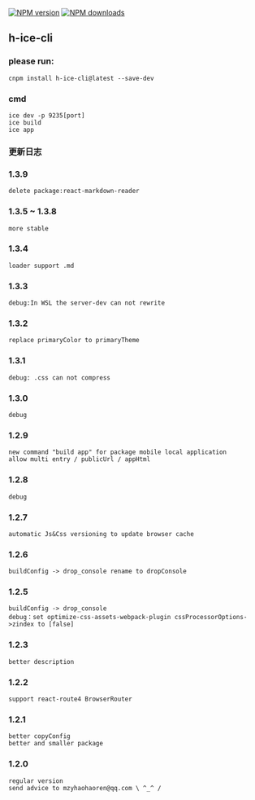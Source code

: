 [![NPM version](https://img.shields.io/npm/v/h-ice-cli.svg)](https://www.npmjs.com/package/h-ice-cli)
[![NPM downloads](http://img.shields.io/npm/dm/h-ice-cli.svg?style=flat-square)](http://npmjs.com/h-ice-cli)

## h-ice-cli

### please run:
    cnpm install h-ice-cli@latest --save-dev

### cmd
    ice dev -p 9235[port]
    ice build
    ice app

### 更新日志
### 1.3.9
    delete package:react-markdown-reader
### 1.3.5 ~ 1.3.8
    more stable
### 1.3.4
    loader support .md
### 1.3.3
    debug:In WSL the server-dev can not rewrite
### 1.3.2
    replace primaryColor to primaryTheme
### 1.3.1
    debug: .css can not compress
### 1.3.0
    debug
### 1.2.9
    new command "build app" for package mobile local application
    allow multi entry / publicUrl / appHtml
### 1.2.8
    debug
### 1.2.7
    automatic Js&Css versioning to update browser cache
### 1.2.6
    buildConfig -> drop_console rename to dropConsole
### 1.2.5
    buildConfig -> drop_console
    debug：set optimize-css-assets-webpack-plugin cssProcessorOptions->zindex to [false]
### 1.2.3
    better description
### 1.2.2
    support react-route4 BrowserRouter
### 1.2.1
    better copyConfig
    better and smaller package
### 1.2.0
    regular version
    send advice to mzyhaohaoren@qq.com \ ^_^ /
